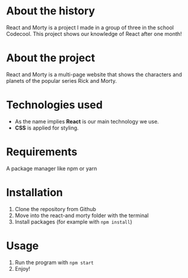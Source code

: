 # About the history

React and Morty is a project I made in a group of three in the school Codecool. 
This project shows our knowledge of React after one month!

# About the project

React and Morty is a multi-page website that shows the characters and planets of the popular series Rick and Morty.

# Technologies used

- As the name implies **React** is our main technology we use.
- **CSS** is applied for styling. 

# Requirements

A package manager like npm or yarn

# Installation

1. Clone the repository from Github
2. Move into the react-and morty folder with the terminal 
3. Install packages (for example with ``npm install``)

# Usage

1. Run the program with ``npm start``
2. Enjoy!